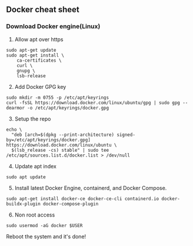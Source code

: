 ## Docker cheat sheet

### Download Docker engine(Linux)

1. Allow apt over https

```
sudo apt-get update
sudo apt-get install \
    ca-certificates \
    curl \
    gnupg \
    lsb-release
```

2. Add Docker GPG key

```
sudo mkdir -m 0755 -p /etc/apt/keyrings
curl -fsSL https://download.docker.com/linux/ubuntu/gpg | sudo gpg --dearmor -o /etc/apt/keyrings/docker.gpg
```

3. Setup the repo

```
echo \
  "deb [arch=$(dpkg --print-architecture) signed-by=/etc/apt/keyrings/docker.gpg] https://download.docker.com/linux/ubuntu \
  $(lsb_release -cs) stable" | sudo tee /etc/apt/sources.list.d/docker.list > /dev/null
```

4. Update apt index

```
sudo apt update
```

5. Install latest Docker Engine, containerd, and Docker Compose.

```
sudo apt-get install docker-ce docker-ce-cli containerd.io docker-buildx-plugin docker-compose-plugin
```

6. Non root access

```
sudo usermod -aG docker $USER
```

Reboot the system and it's done!

